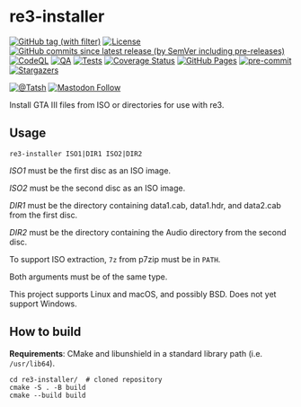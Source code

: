 # re3-installer

[![GitHub tag (with filter)](https://img.shields.io/github/v/tag/Tatsh/re3-installer)](https://github.com/Tatsh/re3-installer/tags)
[![License](https://img.shields.io/github/license/Tatsh/re3-installer)](https://github.com/Tatsh/re3-installer/blob/master/LICENSE.txt)
[![GitHub commits since latest release (by SemVer including pre-releases)](https://img.shields.io/github/commits-since/Tatsh/re3-installer/v0.1.0/master)](https://github.com/Tatsh/re3-installer/compare/v0.1.0...master)
[![CodeQL](https://github.com/Tatsh/re3-installer/actions/workflows/codeql.yml/badge.svg)](https://github.com/Tatsh/re3-installer/actions/workflows/codeql.yml)
[![QA](https://github.com/Tatsh/re3-installer/actions/workflows/qa.yml/badge.svg)](https://github.com/Tatsh/re3-installer/actions/workflows/qa.yml)
[![Tests](https://github.com/Tatsh/re3-installer/actions/workflows/tests.yml/badge.svg)](https://github.com/Tatsh/re3-installer/actions/workflows/tests.yml)
[![Coverage Status](https://coveralls.io/repos/github/Tatsh/re3-installer/badge.svg?branch=master)](https://coveralls.io/github/Tatsh/re3-installer?branch=master)
[![GitHub Pages](https://github.com/Tatsh/re3-installer/actions/workflows/pages.yml/badge.svg)](https://tatsh.github.io/re3-installer/)
[![pre-commit](https://img.shields.io/badge/pre--commit-enabled-brightgreen?logo=pre-commit&logoColor=white)](https://github.com/pre-commit/pre-commit)
[![Stargazers](https://img.shields.io/github/stars/Tatsh/re3-installer?logo=github&style=flat)](https://github.com/Tatsh/re3-installer/stargazers)

[![@Tatsh](https://img.shields.io/badge/dynamic/json?url=https%3A%2F%2Fpublic.api.bsky.app%2Fxrpc%2Fapp.bsky.actor.getProfile%2F%3Factor%3Ddid%3Aplc%3Auq42idtvuccnmtl57nsucz72%26query%3D%24.followersCount%26style%3Dsocial%26logo%3Dbluesky%26label%3DFollow%2520%40Tatsh&query=%24.followersCount&style=social&logo=bluesky&label=Follow%20%40Tatsh)](https://bsky.app/profile/Tatsh.bsky.social)
[![Mastodon Follow](https://img.shields.io/mastodon/follow/109370961877277568?domain=hostux.social&style=social)](https://hostux.social/@Tatsh)

Install GTA III files from ISO or directories for use with re3.

## Usage

```shell
re3-installer ISO1|DIR1 ISO2|DIR2
```

_ISO1_ must be the first disc as an ISO image.

_ISO2_ must be the second disc as an ISO image.

_DIR1_ must be the directory containing data1.cab, data1.hdr, and data2.cab from the first disc.

_DIR2_ must be the directory containing the Audio directory from the second disc.

To support ISO extraction, `7z` from p7zip must be in `PATH`.

Both arguments must be of the same type.

This project supports Linux and macOS, and possibly BSD. Does not yet support Windows.

## How to build

**Requirements**: CMake and libunshield in a standard library path (i.e. `/usr/lib64`).

```shell
cd re3-installer/  # cloned repository
cmake -S . -B build
cmake --build build
```
